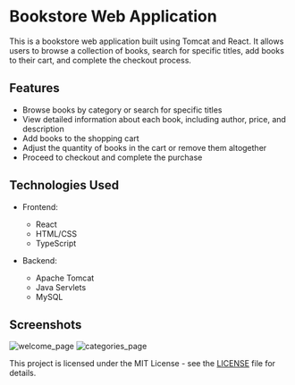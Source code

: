 # Bookstore Web Application

This is a bookstore web application built using Tomcat and React. It allows users to browse a collection of books, search for specific titles, add books to their cart, and complete the checkout process.

## Features

- Browse books by category or search for specific titles
- View detailed information about each book, including author, price, and description
- Add books to the shopping cart
- Adjust the quantity of books in the cart or remove them altogether
- Proceed to checkout and complete the purchase

## Technologies Used

- Frontend:
  - React
  - HTML/CSS
  - TypeScript

- Backend:
  - Apache Tomcat
  - Java Servlets
  - MySQL

## Screenshots

![welcome_page](https://github.com/akanksha7/AkankshaBookstoreReact/assets/18654204/54412245-a4ff-413e-a957-5ab57a2f4527)
![categories_page](https://github.com/akanksha7/AkankshaBookstoreReact/assets/18654204/c058d88f-4453-4213-9586-e25aba616a00)


This project is licensed under the MIT License - see the [LICENSE](LICENSE) file for details.
